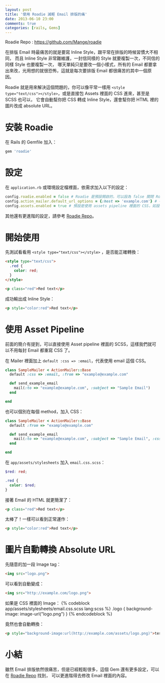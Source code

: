 ```yaml
---
layout: post
title: '使用 Roadie 減輕 Email 排版的痛'
date: 2013-06-10 23:00
comments: true
categories: [rails, Gems]
---
```


Roadie Repo : <https://github.com/Mange/roadie>

在排版 Email 時最痛苦的就是要寫 Inline Style，跟平常在排版的時候習慣大不相同，
而且 Inline Style 非常難維護，一封信同樣的 Style 就要複製一次，不同信的同樣 Style 也要複製一次，
哪天單純只是要改一個小樣式，所有的 Email 都要拿出來改，光用想的就很恐怖，這就是每次要排版 Email 都很痛苦的其中一個原因。

Roadie 就是用來解決這個問題的，你可以像平常一樣用 `<style type="text/css"></style>`，或是直接包 Assets 裡面的 CSS 進來，甚至是 SCSS 也可以，
它會自動幫你把 CSS 轉成 Inline Style，還會幫你把 HTML 裡的圖片改成 absolute URL。

<!-- more -->


# 安裝 Roadie

在 Rails 的 Gemfile 加入：

```ruby Gemfile
gem 'roadie' 
```

# 設定

在 `application.rb` 或環境設定檔裡面，依需求加入以下的設定：

```ruby application.rb
config.roadie.enabled = false # Roadie 是預設開啟的，可以設為 false 關閉 Roadie。  
config.action_mailer.default_url_options = {:host => 'example.com'} # 有這行會自動將圖片的網址變成 Absolute。  
config.assets.enabled = true # 預設是使用 assets pipeline 裡面的 CSS，如設為 false，則會到 `public/stylesheets` 裡面找。  
```

其他還有更進階的設定，請參考 [Roadie Repo](https://github.com/Mange/roadie)。


# 開始使用

先測試看看用 `<style type="text/css"></style>` ，是否能正確轉換：
```html
<style type="text/css">
  .red {
    color: red;
  }
</style>

<p class="red">Red text</p>
```

成功輸出成 Inline Style：
```html
<p style="color:red">Red text</p>
```


# 使用 Asset Pipeline

前面的簡介有提到，可以直接使用 Asset pipeline 裡面的 SCSS，這樣我們就可以不用每封 Email 都重寫 CSS 了。


在 Mailer 裡面加上 `default :css => :email`，代表使用 email 這個 CSS。
```ruby app/mailers/sample_mailer.rb
class SampleMailer < ActionMailer::Base
  default :css => :email, :from => "example@example.com"

  def send_example_email
    mail(:to => "example@example.com", :subject => "Sample Email")
  end

end
```

也可以個別在每個 method，加入 CSS：
```ruby app/mailers/sample_mailer.rb
class SampleMailer < ActionMailer::Base
  default :from => "example@example.com"

  def send_example_email
    mail(:to => "example@example.com", :subject => "Sample Email", :css => [:email])
  end

end
```

在 `app/assets/stylesheets` 加入 `email.css.scss`：

```scss app/assets/stylesheets/email.css.scss
$red: red;

.red {
  color: $red;
}
```

接著 Email 的 HTML 就更簡潔了：
```html
<p class="red">Red text</p>
```

太棒了！一樣可以看到正常運作：
```html
<p style="color:red">Red text</p>
```


# 圖片自動轉換 Absolute URL

先隨意的加一段 Image tag：
```html
<img src="logo.png">
```

可以看到自動變成：
```html
<img src="http://example.com/logo.png">
```

如果是 CSS 裡面的 Image：
{% codeblock app/assets/stylesheets/email.css.scss  lang:scss %}
.logo {
  background-image: image-url("logo.png")
}
{% endcodeblock %}

竟然也會自動轉換：

```html
<p style="background-image:url(http://example.com/assets/logo.png)">test</p>
```



# 小結

雖然 Email 排版依然很痛苦，但是已經輕鬆很多，這個 Gem 還有更多設定，可以在 [Roadie Repo](https://github.com/Mange/roadie) 找到，
可以更進階得去修改 Email 裡面的內容。




















